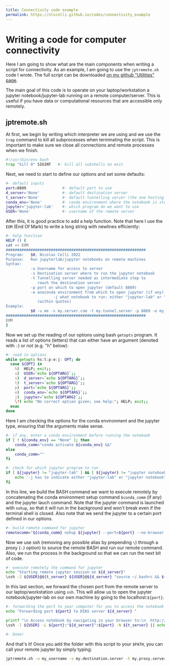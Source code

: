 ```yaml
---
title: Connectivity code example
permalink: https://nlscelli.github.io/codes/connectivity_example
---
```


# Writing a code for computer connectivity
Here I am going to show what are the main components when writing a script for connectivity. As an example, I am going to use the `jptremote.sh` code I wrote. The full script can be downloaded [on my github "Utilities" page](https://github.com/nlscelli/Utilities/blob/main/jptremote.sh).

The main goal of this code is to operate on your laptop/workstation a jupyter notebook/jupyter-lab running on a remote computer/server. This is useful if you have data or computational resources that are accessible only remotely.

## jptremote.sh
At first, we begin by writing which interpreter we are using and we use the `trap` command to kill all subprocesses when terminating the script. This is important to make sure we close all connections and remote processes when we finish.
```bash
#!/usr/bin/env bash
trap "kill 0" SIGINT   #- kill all subshells on exit
```

Next, we need to start to define our options and set some defaults:
```bash
#- default inputs
port=8889                #- default port to use
d_server='None'          #- default destination server
t_server='None'          #- default tunnelling server (the one hosting the proxy)
conda_env='None'         #- conda environment where the notebook is stored
jupyter='jupyter-lab'    #- which program do we want to use
USER='None'              #- username of the remote server
```
After this, it is good practice to add a help function. Note that here I use the `EOM` (End Of Mark) to write a long string with newlines efficiently:
```bash
#- help function
HELP () {
cat << EOM
##############################################################
Program:   $0, Nicolas Celli 2022
Purpose:   Run jupyterlab/jupyter notebooks on remote machines
Syntax:
           -u Username for access to server
           -s Destination server where to run the jupyter notebook
           -t Tunnelling server needed as intermediate step to
              reach the destination server
           -p port on which to open jupyter (default 8889)
           -e anaconda environment from which to open jupyter (if any)
					 -j what notebook to run: either "jupyter-lab" or "jupyter notebook"
              (within quotes)
Example:
           $0 -u me -s my.server.com -t my.tunnel.server -p 8889 -e my_conda
##############################################################
EOM
}
```


Now we set up the reading of our options using bash `getopts` program. It reads a list of options (letters) that can either have an argument (denoted with `:`) or not (e.g. "h" below):
```bash
#- read in options
while getopts hs:t:p:e:j: OPT; do
  case ${OPT} in
    h)  HELP; exit;;
    u)  USER=`echo ${OPTARG}`;;
    s)  d_server=`echo ${OPTARG}`;;
    t)  t_server=`echo ${OPTARG}`;;
    p)  port=`echo ${OPTARG}`;;
    e)  conda_env=`echo ${OPTARG}`;;
    j)  jupyter=`echo ${OPTARG}`;;
    \?) echo "No correct option given; see help:"; HELP; exit;;
  esac
done
```

Here I am checking the options for the conda environment and the jupyter type, ensuring that the arguments make sense.
```bash
#- if any, enter a conda environment before running the notebook
if [ ! ${conda_env} == "None" ]; then
	conda_comm="conda activate ${conda_env} &&"
else
	conda_comm=""
fi

#- check for which jupyter program to run
if [ ${jupyter} != "jupyter-lab" ] && [ ${jupyter} != "jupyter notebook" ]; then
	echo '-j has to indicate either "jupyter-lab" or "jupyter notebook", exit' && exit
fi
```
In this line, we build the BASH command we want to execute remotely by concatenating the conda environment setup command `$conda_comm` (if any) and the jupyter lauch command. Note that the jupyter command is launched with `nohup`, so that it will run in the background and won't break even if the terminal shell is closed. Also note that we send the jupyter to a certain port defined in our options.
```bash
#- build remote command for jupyter
remotecomm="${conda_comm} nohup ${jupyter} --port=${port} --no-browser --ip=0.0.0.0 > jptset.out"
```
Now we use ssh (removing any possible alias by prepending `\`) through a proxy (`-J` option) to source the remote BASH and run our remote command. Also, we run the process in the background so that we can run the next bit of code.
```bash
#- execute remotely the command for jupyter
echo "Starting remote jupyter session on ${d_server}"
\ssh -J ${USER}@${t_server} ${USER}@${d_server} "source ~/.bashrc && ${remotecomm}" &
```
In this last section, we forward the chosen port from the remote server to our laptop/workstation using `ssh`. This will allow us to open the jupyter notebook/jupyter-lab on our own machine by going to the localhost:`${port}`.
```bash
#- forwarding the port to your computer for you to access the notebook
echo "Forwarding port ${port} to DIAS server ${d_server} "

printf "\n Access notebook by navigating in your browser to:\n  http://localhost:${port}/ \n\n"
\ssh -l ${USER} -L ${port}:"${d_server}":${port} -N ${t_server} || echo "Connection aborted"

#- Done!
```

And that's it! Once you add the folder with this script to your `$PATH`, you can call your remote jupyter by simply typing:
```bash
jptremote.sh -u my_username -s my.destination.server -t my.proxy.server -p my_port -e my_conda
```
